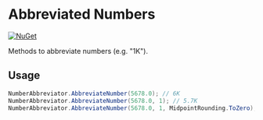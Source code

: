 # Abbreviated Numbers

[![NuGet](https://img.shields.io/nuget/v/AbbreviatedNumbers.svg)](https://www.nuget.org/packages/AbbreviatedNumbers)

Methods to abbreviate numbers (e.g. "1K").

## Usage

```cs
NumberAbbreviator.AbbreviateNumber(5678.0); // 6K
NumberAbbreviator.AbbreviateNumber(5678.0, 1); // 5.7K
NumberAbbreviator.AbbreviateNumber(5678.0, 1, MidpointRounding.ToZero); // 5.6K
```